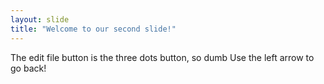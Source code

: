 ```yaml
---
layout: slide
title: "Welcome to our second slide!"
---
```

The edit file button is the three dots button, so dumb
Use the left arrow to go back!
